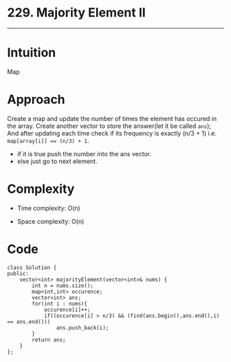 # 229. Majority Element II
---

# Intuition
Map

# Approach
Create a map and update the number of times the element has occured in the array.
Create another vector to store the answer(let it be called ```ans```);
And after updating each time check if its frequency is exactly (n/3 + 1) i.e. ``` map[array[i]] == (n/3) + 1```.
- if it is true push the number into the ans vector.
- else just go to next element.

# Complexity
- Time complexity: O(n)

- Space complexity: O(n)

# Code
```
class Solution {
public:
    vector<int> majorityElement(vector<int>& nums) {
        int n = nums.size();
        map<int,int> occurence;
        vector<int> ans;
        for(int i : nums){
            occurence[i]++;
            if((occurence[i] > n/3) && (find(ans.begin(),ans.end(),i) == ans.end()))
                ans.push_back(i);
        }
        return ans;
    }
};
```